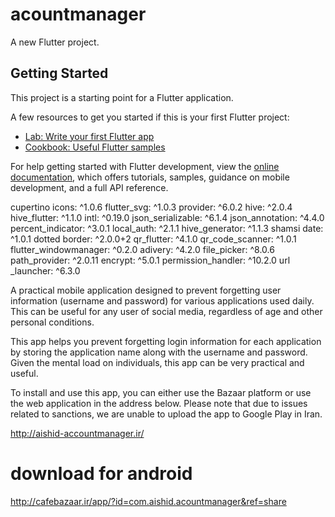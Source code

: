# acountmanager

A new Flutter project.

## Getting Started

This project is a starting point for a Flutter application.

A few resources to get you started if this is your first Flutter project:

- [Lab: Write your first Flutter app](https://docs.flutter.dev/get-started/codelab)
- [Cookbook: Useful Flutter samples](https://docs.flutter.dev/cookbook)

For help getting started with Flutter development, view the
[online documentation](https://docs.flutter.dev/), which offers tutorials,
samples, guidance on mobile development, and a full API reference.

cupertino
icons: ^1.0.6
flutter_svg: ^1.0.3
provider: ^6.0.2
hive: ^2.0.4
hive_flutter: ^1.1.0
intl: ^0.19.0
json_serializable: ^6.1.4
json_annotation: ^4.4.0
percent_indicator: ^3.0.1
local_auth: ^2.1.1
hive_generator: ^1.1.3
shamsi date: ^1.0.1
dotted border: ^2.0.0+2
qr_flutter: ^4.1.0
qr_code_scanner: ^1.0.1
flutter_windowmanager: ^0.2.0
adivery: ^4.2.0
file_picker: ^8.0.6
path_provider: ^2.0.11
encrypt: ^5.0.1
permission_handler: ^10.2.0
url _launcher: ^6.3.0

A practical mobile application designed to prevent forgetting user information (username and password) for various applications used daily. This can be useful for any user of social media, regardless of age and other personal conditions.

This app helps you prevent forgetting login information for each application by storing the application name along with the username and password. Given the mental load on individuals, this app can be very practical and useful.

To install and use this app, you can either use the Bazaar platform or use the web application  in the address below. Please note that due to issues related to sanctions, we are unable to upload the app to Google Play in Iran.

http://aishid-accountmanager.ir/

# download for android
http://cafebazaar.ir/app/?id=com.aishid.acountmanager&ref=share
